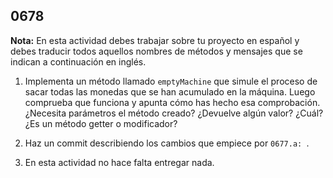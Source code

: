 ## 0678

__Nota:__ En esta actividad debes trabajar sobre tu proyecto en español y debes traducir todos aquellos nombres de métodos y mensajes que se indican a continuación en inglés.

1. Implementa un método llamado `emptyMachine` que simule el proceso de sacar todas las monedas que se han acumulado en la máquina. Luego comprueba que funciona y apunta cómo has hecho esa comprobación. ¿Necesita parámetros el método creado? ¿Devuelve algún valor? ¿Cuál? ¿Es un método getter o modificador?

2. Haz un commit describiendo los cambios que empiece por `0677.a: `.

3. En esta actividad no hace falta entregar nada.


